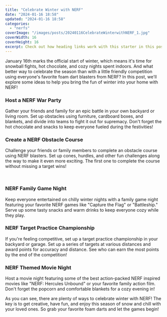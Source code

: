 ```yaml
---
title: "Celebrate Winter with NERF"
date: "2024-01-16 18:58"
updated: "2024-01-16 18:58"
categories:
  - "nerfs"
coverImage: "/images/posts/20240116CelebrateWinterwithNERF_1.jpg"
coverWidth: 16
coverHeight: 16
excerpt: Check out how heading links work with this starter in this post.
---
```


<script>
  import { base } from '$app/paths';
</script>

January 16th marks the official start of winter, which means it's time for snowball fights, hot chocolate, and cozy nights spent indoors. And what better way to celebrate the season than with a little friendly competition using everyone's favorite foam dart blasters from NERF? In this post, we'll explore some ideas to help you bring the fun of winter into your home with NERF!

### Host a NERF War Party
Gather your friends and family for an epic battle in your own backyard or living room. Set up obstacles using furniture, cardboard boxes, and blankets, and divide into teams to fight it out for supremacy. Don't forget the hot chocolate and snacks to keep everyone fueled during the festivities!

### Create a NERF Obstacle Course
Challenge your friends or family members to complete an obstacle course using NERF blasters. Set up cones, hurdles, and other fun challenges along the way to make it even more exciting. The first one to complete the course without missing a target wins!


<img class="inline object-contain w-full my-4" src="{base}/images/posts/20240116CelebrateWinterwithNERF_2.jpg" alt="" style="aspect-ratio: 16 / 16;" width="16" height="16">

### NERF Family Game Night
Keep everyone entertained on chilly winter nights with a family game night featuring your favorite NERF games like "Capture the Flag" or "Battleship." Serve up some tasty snacks and warm drinks to keep everyone cozy while they play.

### NERF Target Practice Championship
If you're feeling competitive, set up a target practice championship in your backyard or garage. Set up a series of targets at various distances and award points for accuracy and distance. See who can earn the most points by the end of the competition!

### NERF Themed Movie Night
Host a movie night featuring some of the best action-packed NERF inspired movies like "NERF: Hercules Unbound" or your favorite family action film. Don't forget the popcorn and comfortable blankets for a cozy evening in!

As you can see, there are plenty of ways to celebrate winter with NERF! The key is to get creative, have fun, and enjoy this season of snow and chill with your loved ones. So grab your favorite foam darts and let the games begin!